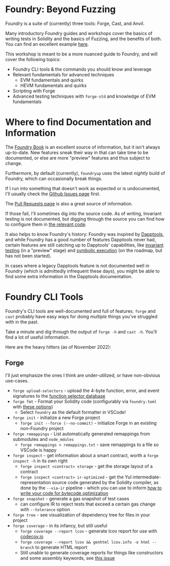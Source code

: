 # Foundry: Beyond Fuzzing

Foundry is a suite of (currently) three tools: Forge, Cast, and Anvil. 

Many introductory Foundry guides and workshops cover the basics of writing tests in Solidity and the basics of Fuzzing, and the benefits of both. You can find an excellent example [here](https://github.com/dabit3/foundry-workshop). 

This workshop is meant to be a more nuanced guide to Foundry, and will cover the following topics:

- Foundry CLI tools & the commands you should know and leverage
- Relevant fundamentals for advanced techniques
  - EVM fundamentals and quirks
  - HEVM fundamentals and quirks
- Scripting with Forge
- Advanced testing techniques with `forge-std` and knowledge of EVM fundamentals

# Where to find Documentation and Information

The [Foundry Book](https://book.getfoundry.sh/) is an excellent source of information, but it isn't always up-to-date. New features sneak their way in that can take time to be documented, or else are more "preview" features and thus subject to change. 

Furthermore, by default (currently), `foundryup` uses the latest _nightly_ build of Foundry, which can occasionally break things. 

If I run into something that doesn't work as expected or is undocumented, I'll usually check the [Github Issues page](https://github.com/foundry-rs/foundry/issues) first.

The [Pull Requests page](https://github.com/foundry-rs/foundry/pulls) is also a great source of information.

If those fail, I'll sometimes dig into the source code. As of writing, Invariant testing is not documented, but digging through the source you can find how to configure them in [the relevant code](https://github.com/foundry-rs/foundry/blob/9d64f1fbc47d20f30c91e71c4560fd5b11d65a21/evm/src/fuzz/invariant/executor.rs).

It also helps to know Foundry's history: Foundry was inspired by [Dapptools](https://github.com/dapphub/dapptools), and while Foundry has a good number of features Dapptools never had, certain features are still catching up to Dapptools' capabilities, like [invariant testing](https://github.com/dapphub/dapptools/tree/master/src/dapp#invariant-testing) (in a "preview" stage) and [symbolic execution](https://github.com/dapphub/dapptools/tree/master/src/dapp#symbolically-executed-tests) (on the roadmap, but has not been started).

In cases where a legacy Dapptools feature is not documented well in Foundry (which is admittedly infrequent these days), you might be able to find some extra information in the Dapptools documentation. 



# Foundry CLI Tools

Foundry's CLI tools are well-documented and full of features. `forge` and `cast` probably have easy ways for doing _multiple_ things you've struggled with in the past.

Take a minute and dig through the output of `forge -h` and `cast -h`. You'll find a lot of useful information.

Here are the heavy hitters (as of November 2022):

## Forge 

I'll just emphasize the ones I think are under-utilized, or have non-obvious use-cases.

- `forge upload-selectors` - upload the 4-byte  function, error, and event signatures to the [function selector database](https://sig.eth.samczsun.com)
- `forge fmt` - Format your Solidity code (configurably via `foundry.toml` with [these options](https://book.getfoundry.sh/reference/config/formatter))
  - Select `foundry` as the default formatter in VSCode!
- `forge init` - initialize a new Forge project
  - `forge init --force (--no-commit)` - initialize Forge in an existing non-Foundry project
- `forge remappings` - List automatically generated remappings from submodules and `node_mdules`
  - `forge remappings > remappings.txt` - save remappings to a file so VSCode is happy
- `forge inspect` - get information about a smart contract, worth a `forge inspect -h` in its own right
  - `forge inspect <contract> storage` - get the storage layout of a contract
  - `forge inspect <contract> ir-optimized` - get the Yul intermediate-representation source code generated by the Solidity compiler, as done by the `--via-ir` pipeline - which you can use to inform [how to write your code for bytecode optimization](https://twitter.com/z0age/status/1578443864217554945)
- `forge snapshot` - generate a gas snapshot of test cases
  - can configure IR to reject tests that exceed a certain gas change with `--tolerance` option
- `forge tree` - see visualization of dependency tree for files in your project
- `forge coverage` - in its infancy, but still useful
  - `forge coverage --report lcov` - generate lcov report for use with [codecov.io](https://codecov.io/)
  - `forge coverage --report lcov && genhtml lcov.info -o html --branch` to generate HTML report
  - Still unable to generate coverage reports for things like constructors and some assembly keywords, see [this issue](https://github.com/foundry-rs/foundry/issues/1961)



  

